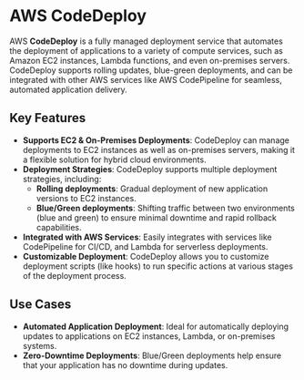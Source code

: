 # AWS CodeDeploy

AWS **CodeDeploy** is a fully managed deployment service that automates the deployment of applications to a variety of compute services, such as Amazon EC2 instances, Lambda functions, and even on-premises servers. CodeDeploy supports rolling updates, blue-green deployments, and can be integrated with other AWS services like AWS CodePipeline for seamless, automated application delivery.

## Key Features

- **Supports EC2 & On-Premises Deployments**: CodeDeploy can manage deployments to EC2 instances as well as on-premises servers, making it a flexible solution for hybrid cloud environments.
- **Deployment Strategies**: CodeDeploy supports multiple deployment strategies, including:
  - **Rolling deployments**: Gradual deployment of new application versions to EC2 instances.
  - **Blue/Green deployments**: Shifting traffic between two environments (blue and green) to ensure minimal downtime and rapid rollback capabilities.
- **Integrated with AWS Services**: Easily integrates with services like CodePipeline for CI/CD, and Lambda for serverless deployments.
- **Customizable Deployment**: CodeDeploy allows you to customize deployment scripts (like hooks) to run specific actions at various stages of the deployment process.

## Use Cases

- **Automated Application Deployment**: Ideal for automatically deploying updates to applications on EC2 instances, Lambda, or on-premises systems.
- **Zero-Downtime Deployments**: Blue/Green deployments help ensure that your application has no downtime during updates.
